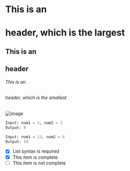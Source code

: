 # This is an <h1> header, which is the largest
## This is an <h2> header
###### This is an <h6> header, which is the smallest
 ![image](https://user-images.githubusercontent.com/122840823/214909134-af22d39c-257a-4a86-9f71-8ad6a0b84509.png)
```python
Input: num1 = 5, num2 = 3
Output: 8

Input: num1 = 13, num2 = 6
Output: 19
```
- [x] List syntax is required
- [x] This item is complete
- [ ] This item is not complete
